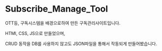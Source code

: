 # Subscribe_Manage_Tool

OTT등, 구독시스템을 배경으로하여 만든 구독관리사이트입니다.

HTMl, CSS, JS으로 만들었으며,

CRUD 동작을 DB를 사용하지 않고도 JSON파일을 통해서 작동되게 만들어봤습니다. 
